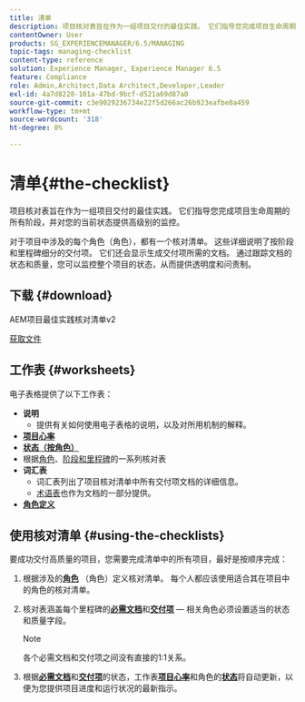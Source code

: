 ```yaml
---
title: 清单
description: 项目核对表旨在作为一组项目交付的最佳实践。 它们指导您完成项目生命周期的所有阶段，并对您的当前状态提供高级别的监控。
contentOwner: User
products: SG_EXPERIENCEMANAGER/6.5/MANAGING
topic-tags: managing-checklist
content-type: reference
solution: Experience Manager, Experience Manager 6.5
feature: Compliance
role: Admin,Architect,Data Architect,Developer,Leader
exl-id: 4a7d8228-101a-47bd-9bcf-d521a69d87a0
source-git-commit: c3e9029236734e22f5d266ac26b923eafbe0a459
workflow-type: tm+mt
source-wordcount: '318'
ht-degree: 0%

---
```


# 清单{#the-checklist}

项目核对表旨在作为一组项目交付的最佳实践。 它们指导您完成项目生命周期的所有阶段，并对您的当前状态提供高级别的监控。

对于项目中涉及的每个角色（角色），都有一个核对清单。 这些详细说明了按阶段和里程碑细分的交付项。 它们还会显示生成交付项所需的文档。 通过跟踪文档的状态和质量，您可以监控整个项目的状态，从而提供透明度和问责制。

## 下载 {#download}

AEM项目最佳实践核对清单v2

[获取文件](assets/aem_project_bp_checklistv2-65.xlsx)

## 工作表 {#worksheets}

电子表格提供了以下工作表：

* **说明**
   * 提供有关如何使用电子表格的说明，以及对所用机制的解释。
* **[项目心率](/help/managing/best-practices.md#project-heartbeat-dashboard)**
* **[状态（按角色）](/help/managing/best-practices.md#status-by-role)**
* 根据[角色](/help/managing/best-practices.md#persona)、[阶段和里程碑](/help/managing/best-practices.md#phases-and-milestones)的一系列核对表
* **词汇表**
   * 词汇表列出了项目核对清单中所有交付项文档的详细信息。
   * [术语表](/help/managing/best-practices-glossary.md)也作为文档的一部分提供。
* **[角色定义](/help/managing/best-practices.md#persona)**

## 使用核对清单 {#using-the-checklists}

要成功交付高质量的项目，您需要完成清单中的所有项目，最好是按顺序完成：

1. 根据涉及的&#x200B;**[角色](/help/managing/best-practices.md#persona)** （角色）定义核对清单。 每个人都应该使用适合其在项目中的角色的核对清单。
1. 核对表涵盖每个里程碑的&#x200B;**[必需文档](/help/managing/best-practices.md#required-documents)**&#x200B;和&#x200B;**[交付项](/help/managing/best-practices.md#deliverables)** — 相关角色必须设置适当的状态和质量字段。

   >[!NOTE]
   >
   >各个必需文档和交付项之间没有直接的1:1关系。

1. 根据&#x200B;**[必需文档](/help/managing/best-practices.md#required-documents)**&#x200B;和&#x200B;**[交付项](/help/managing/best-practices.md#deliverables)**&#x200B;的状态，工作表&#x200B;**[项目心率](/help/managing/best-practices.md#project-heartbeat-dashboard)**&#x200B;和角色的&#x200B;**[状态](/help/managing/best-practices.md#status-by-role)**&#x200B;将自动更新，以便为您提供项目进度和运行状况的最新指示。
